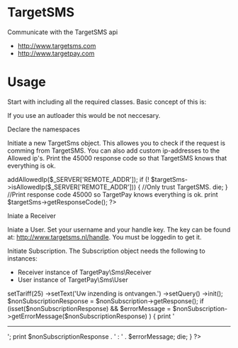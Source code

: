 TargetSMS
=========

Communicate with the TargetSMS api
 * http://www.targetsms.com
 * http://www.targetpay.com
 
Usage
=========
Start with including all the required classes. Basic concept of this is:
<?php
require_once 'TargetPay/Sms/TargetSms.php';
require_once 'TargetPay/Sms/Receiver.php';
require_once 'TargetPay/Sms/User.php';
require_once 'TargetPay/Sms/Subscriptions/AbstractSubscription.php';
require_once 'TargetPay/Sms/Subscriptions/NonSubscription.php';
?>
If you use an autloader this would be not neccesary.

Declare the namespaces
<?php
use TargetPay\Sms;
use TargetPay\Sms\Subscriptions;
?>

Initiate a new TargetSms object. This allowes you to check if the request is
comming from TargetSMS. You can also add custom ip-addresses to the Allowed ip's.
Print the 45000 response code so that TargetSMS knows that everything is ok.
<?php
$targetSms = new Sms\TargetSms();
$targetSms->addAllowedIp($_SERVER['REMOTE_ADDR']);

if (! $targetSms->isAllowedIp($_SERVER['REMOTE_ADDR'])) {
    //Only trust TargetSMS.
    die;
}
//Print response code 45000 so TargetPay knows everything is ok.
print $targetSms->getResponseCode();
?>

Iniate a Receiver
<?php
$receiver = new Sms\Receiver(
    $_GET['MO_MessageId'],
    $_GET['ShortCode'],
    $_GET['MO_ShortKey'],
    $_GET['Message'],
    $_GET['SendTo'],
    $_GET['operator']
);
?>

Iniate a User. Set your username and your handle key. The key can be found at:
http://www.targetsms.nl/handle. You must be loggedin to get it.
<?php
$user = new Sms\User('USERNAME', 'HANDLE KEY');
?>

Initiate Subscription. The Subscription object needs the following to instances:
* Receiver instance of TargetPay\Sms\Receiver
* User instance of TargetPay\Sms\User
<?php
$nonSubscription = new Subscriptions\NonSubscription($receiver, $user);

$nonSubscription->setTariff(25)
                ->setText('Uw inzending is ontvangen.')
                ->setQuery()
                ->init();

$nonSubscriptionResponse = $nonSubscription->getResponse();

if (isset($nonSubscriptionResponse)
    && $errorMessage = $nonSubscription->getErrorMessage($nonSubscriptionResponse)
) {
    print '<hr>';
    print $nonSubscriptionResponse . ' : ' . $errorMessage;
    die;
}
?>